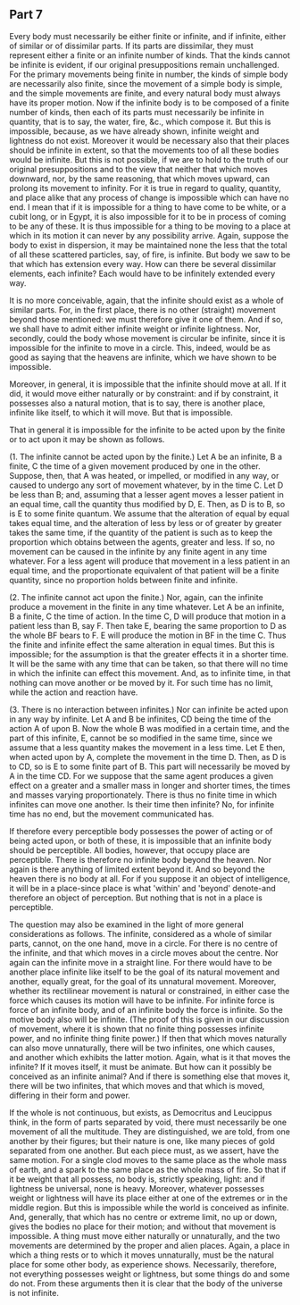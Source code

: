 ## Part 7

Every body must necessarily be either finite or infinite, and if infinite, either of similar or of dissimilar parts.
If its parts are dissimilar, they must represent either a finite or an infinite number of kinds.
That the kinds cannot be infinite is evident, if our original presuppositions remain unchallenged.
For the primary movements being finite in number, the kinds of simple body are necessarily also finite, since the movement of a simple body is simple, and the simple movements are finite, and every natural body must always have its proper motion.
Now if the infinite body is to be composed of a finite number of kinds, then each of its parts must necessarily be infinite in quantity, that is to say, the water, fire, &c., which compose it.
But this is impossible, because, as we have already shown, infinite weight and lightness do not exist.
Moreover it would be necessary also that their places should be infinite in extent, so that the movements too of all these bodies would be infinite.
But this is not possible, if we are to hold to the truth of our original presuppositions and to the view that neither that which moves downward, nor, by the same reasoning, that which moves upward, can prolong its movement to infinity.
For it is true in regard to quality, quantity, and place alike that any process of change is impossible which can have no end.
I mean that if it is impossible for a thing to have come to be white, or a cubit long, or in Egypt, it is also impossible for it to be in process of coming to be any of these.
It is thus impossible for a thing to be moving to a place at which in its motion it can never by any possibility arrive.
Again, suppose the body to exist in dispersion, it may be maintained none the less that the total of all these scattered particles, say, of fire, is infinite.
But body we saw to be that which has extension every way.
How can there be several dissimilar elements, each infinite?
Each would have to be infinitely extended every way.

It is no more conceivable, again, that the infinite should exist as a whole of similar parts.
For, in the first place, there is no other (straight) movement beyond those mentioned: we must therefore give it one of them.
And if so, we shall have to admit either infinite weight or infinite lightness.
Nor, secondly, could the body whose movement is circular be infinite, since it is impossible for the infinite to move in a circle.
This, indeed, would be as good as saying that the heavens are infinite, which we have shown to be impossible.

Moreover, in general, it is impossible that the infinite should move at all.
If it did, it would move either naturally or by constraint: and if by constraint, it possesses also a natural motion, that is to say, there is another place, infinite like itself, to which it will move.
But that is impossible.

That in general it is impossible for the infinite to be acted upon by the finite or to act upon it may be shown as follows.

(1.
The infinite cannot be acted upon by the finite.)
Let A be an infinite, B a finite, C the time of a given movement produced by one in the other.
Suppose, then, that A was heated, or impelled, or modified in any way, or caused to undergo any sort of movement whatever, by in the time C. Let D be less than B; and, assuming that a lesser agent moves a lesser patient in an equal time, call the quantity thus modified by D, E. Then, as D is to B, so is E to some finite quantum.
We assume that the alteration of equal by equal takes equal time, and the alteration of less by less or of greater by greater takes the same time, if the quantity of the patient is such as to keep the proportion which obtains between the agents, greater and less.
If so, no movement can be caused in the infinite by any finite agent in any time whatever.
For a less agent will produce that movement in a less patient in an equal time, and the proportionate equivalent of that patient will be a finite quantity, since no proportion holds between finite and infinite.

(2.
The infinite cannot act upon the finite.)
Nor, again, can the infinite produce a movement in the finite in any time whatever.
Let A be an infinite, B a finite, C the time of action.
In the time C, D will produce that motion in a patient less than B, say F. Then take E, bearing the same proportion to D as the whole BF bears to F. E will produce the motion in BF in the time C. Thus the finite and infinite effect the same alteration in equal times.
But this is impossible; for the assumption is that the greater effects it in a shorter time.
It will be the same with any time that can be taken, so that there will no time in which the infinite can effect this movement.
And, as to infinite time, in that nothing can move another or be moved by it.
For such time has no limit, while the action and reaction have.

(3.
There is no interaction between infinites.)
Nor can infinite be acted upon in any way by infinite.
Let A and B be infinites, CD being the time of the action A of upon B.
Now the whole B was modified in a certain time, and the part of this infinite, E, cannot be so modified in the same time, since we assume that a less quantity makes the movement in a less time.
Let E then, when acted upon by A, complete the movement in the time D. Then, as D is to CD, so is E to some finite part of B.
This part will necessarily be moved by A in the time CD.
For we suppose that the same agent produces a given effect on a greater and a smaller mass in longer and shorter times, the times and masses varying proportionately.
There is thus no finite time in which infinites can move one another.
Is their time then infinite?
No, for infinite time has no end, but the movement communicated has.

If therefore every perceptible body possesses the power of acting or of being acted upon, or both of these, it is impossible that an infinite body should be perceptible.
All bodies, however, that occupy place are perceptible.
There is therefore no infinite body beyond the heaven.
Nor again is there anything of limited extent beyond it.
And so beyond the heaven there is no body at all.
For if you suppose it an object of intelligence, it will be in a place-since place is what 'within' and 'beyond' denote-and therefore an object of perception.
But nothing that is not in a place is perceptible.

The question may also be examined in the light of more general considerations as follows.
The infinite, considered as a whole of similar parts, cannot, on the one hand, move in a circle.
For there is no centre of the infinite, and that which moves in a circle moves about the centre.
Nor again can the infinite move in a straight line.
For there would have to be another place infinite like itself to be the goal of its natural movement and another, equally great, for the goal of its unnatural movement.
Moreover, whether its rectilinear movement is natural or constrained, in either case the force which causes its motion will have to be infinite.
For infinite force is force of an infinite body, and of an infinite body the force is infinite.
So the motive body also will be infinite.
(The proof of this is given in our discussion of movement, where it is shown that no finite thing possesses infinite power, and no infinite thing finite power.)
If then that which moves naturally can also move unnaturally, there will be two infinites, one which causes, and another which exhibits the latter motion.
Again, what is it that moves the infinite?
If it moves itself, it must be animate.
But how can it possibly be conceived as an infinite animal?
And if there is something else that moves it, there will be two infinites, that which moves and that which is moved, differing in their form and power.

If the whole is not continuous, but exists, as Democritus and Leucippus think, in the form of parts separated by void, there must necessarily be one movement of all the multitude.
They are distinguished, we are told, from one another by their figures; but their nature is one, like many pieces of gold separated from one another.
But each piece must, as we assert, have the same motion.
For a single clod moves to the same place as the whole mass of earth, and a spark to the same place as the whole mass of fire.
So that if it be weight that all possess, no body is, strictly speaking, light: and if lightness be universal, none is heavy.
Moreover, whatever possesses weight or lightness will have its place either at one of the extremes or in the middle region.
But this is impossible while the world is conceived as infinite.
And, generally, that which has no centre or extreme limit, no up or down, gives the bodies no place for their motion; and without that movement is impossible.
A thing must move either naturally or unnaturally, and the two movements are determined by the proper and alien places.
Again, a place in which a thing rests or to which it moves unnaturally, must be the natural place for some other body, as experience shows.
Necessarily, therefore, not everything possesses weight or lightness, but some things do and some do not.
From these arguments then it is clear that the body of the universe is not infinite.

